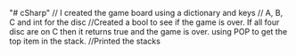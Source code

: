 "# cSharp" 
// I created the game board using a dictionary and keys
// A, B, C and int for the disc
//Created a bool to see if the game is over. If all four disc are on C then it returns true and the game is over.
using POP to get the top item in the stack.
//Printed the stacks 
